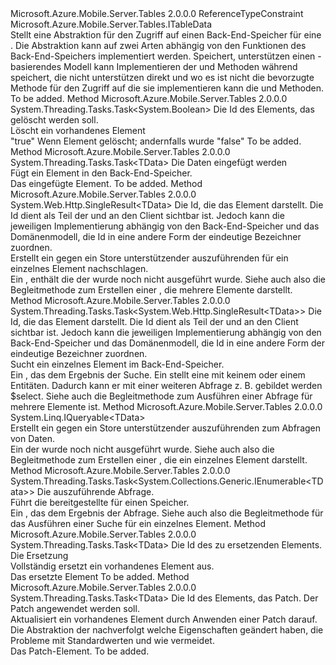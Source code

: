 <Type Name="IDomainManager&lt;TData&gt;" FullName="Microsoft.Azure.Mobile.Server.Tables.IDomainManager&lt;TData&gt;">
  <TypeSignature Language="C#" Value="public interface IDomainManager&lt;TData&gt; where TData : class, ITableData" />
  <TypeSignature Language="ILAsm" Value=".class public interface auto ansi abstract IDomainManager`1&lt;class (class Microsoft.Azure.Mobile.Server.Tables.ITableData) TData&gt;" />
  <TypeSignature Language="DocId" Value="T:Microsoft.Azure.Mobile.Server.Tables.IDomainManager`1" />
  <TypeSignature Language="VB.NET" Value="Public Interface IDomainManager(Of TData)" />
  <TypeSignature Language="F#" Value="type IDomainManager&lt;'Data (requires 'Data : null and 'Data :&gt; ITableData)&gt; = interface" />
  <AssemblyInfo>
    <AssemblyName>Microsoft.Azure.Mobile.Server.Tables</AssemblyName>
    <AssemblyVersion>2.0.0.0</AssemblyVersion>
  </AssemblyInfo>
  <TypeParameters>
    <TypeParameter Name="TData">
      <Constraints>
        <ParameterAttribute>ReferenceTypeConstraint</ParameterAttribute>
        <InterfaceName>Microsoft.Azure.Mobile.Server.Tables.ITableData</InterfaceName>
      </Constraints>
    </TypeParameter>
  </TypeParameters>
  <Interfaces />
  <Docs>
    <typeparam name="TData"></typeparam>
    <summary>
            Stellt eine Abstraktion für den Zugriff auf einen Back-End-Speicher für eine <see cref="T:Microsoft.Azure.Mobile.Server.TableController`1" />.
            Die Abstraktion kann auf zwei Arten abhängig von den Funktionen des Back-End-Speichers implementiert werden. Speichert, unterstützen einen <see cref="T:System.Linq.IQueryable`1" />-basierendes Modell kann Implementieren der <see cref="M:Query" /> und <see cref="M:Lookup" /> Methoden während speichert, die nicht unterstützen <see cref="T:System.Linq.IQueryable" /> direkt und wo es ist nicht die bevorzugte Methode für den Zugriff auf die sie implementieren kann die <see cref="M:QueryAsync" /> und <see cref="M:LookupAsync" /> Methoden.
            </summary>
    <remarks>To be added.</remarks>
  </Docs>
  <Members>
    <Member MemberName="DeleteAsync">
      <MemberSignature Language="C#" Value="public System.Threading.Tasks.Task&lt;bool&gt; DeleteAsync (string id);" />
      <MemberSignature Language="ILAsm" Value=".method public hidebysig newslot virtual instance class System.Threading.Tasks.Task`1&lt;bool&gt; DeleteAsync(string id) cil managed" />
      <MemberSignature Language="DocId" Value="M:Microsoft.Azure.Mobile.Server.Tables.IDomainManager`1.DeleteAsync(System.String)" />
      <MemberSignature Language="VB.NET" Value="Public Function DeleteAsync (id As String) As Task(Of Boolean)" />
      <MemberSignature Language="F#" Value="abstract member DeleteAsync : string -&gt; System.Threading.Tasks.Task&lt;bool&gt;" Usage="iDomainManager.DeleteAsync id" />
      <MemberType>Method</MemberType>
      <AssemblyInfo>
        <AssemblyName>Microsoft.Azure.Mobile.Server.Tables</AssemblyName>
        <AssemblyVersion>2.0.0.0</AssemblyVersion>
      </AssemblyInfo>
      <ReturnValue>
        <ReturnType>System.Threading.Tasks.Task&lt;System.Boolean&gt;</ReturnType>
      </ReturnValue>
      <Parameters>
        <Parameter Name="id" Type="System.String" />
      </Parameters>
      <Docs>
        <param name="id">Die Id des Elements, das gelöscht werden soll.</param>
        <summary>
            Löscht ein vorhandenes Element
            </summary>
        <returns>
          <c>"true"</c> Wenn Element gelöscht; andernfalls wurde <c>"false"</c></returns>
        <remarks>To be added.</remarks>
      </Docs>
    </Member>
    <Member MemberName="InsertAsync">
      <MemberSignature Language="C#" Value="public System.Threading.Tasks.Task&lt;TData&gt; InsertAsync (TData data);" />
      <MemberSignature Language="ILAsm" Value=".method public hidebysig newslot virtual instance class System.Threading.Tasks.Task`1&lt;!TData&gt; InsertAsync(!TData data) cil managed" />
      <MemberSignature Language="DocId" Value="M:Microsoft.Azure.Mobile.Server.Tables.IDomainManager`1.InsertAsync(`0)" />
      <MemberSignature Language="VB.NET" Value="Public Function InsertAsync (data As TData) As Task(Of TData)" />
      <MemberSignature Language="F#" Value="abstract member InsertAsync : 'Data -&gt; System.Threading.Tasks.Task&lt;'Data (requires 'Data : null and 'Data :&gt; Microsoft.Azure.Mobile.Server.Tables.ITableData)&gt;" Usage="iDomainManager.InsertAsync data" />
      <MemberType>Method</MemberType>
      <AssemblyInfo>
        <AssemblyName>Microsoft.Azure.Mobile.Server.Tables</AssemblyName>
        <AssemblyVersion>2.0.0.0</AssemblyVersion>
      </AssemblyInfo>
      <ReturnValue>
        <ReturnType>System.Threading.Tasks.Task&lt;TData&gt;</ReturnType>
      </ReturnValue>
      <Parameters>
        <Parameter Name="data" Type="TData" />
      </Parameters>
      <Docs>
        <param name="data">Die Daten eingefügt werden</param>
        <summary>
            Fügt ein Element in den Back-End-Speicher.
            </summary>
        <returns>Das eingefügte Element.</returns>
        <remarks>To be added.</remarks>
      </Docs>
    </Member>
    <Member MemberName="Lookup">
      <MemberSignature Language="C#" Value="public System.Web.Http.SingleResult&lt;TData&gt; Lookup (string id);" />
      <MemberSignature Language="ILAsm" Value=".method public hidebysig newslot virtual instance class System.Web.Http.SingleResult`1&lt;!TData&gt; Lookup(string id) cil managed" />
      <MemberSignature Language="DocId" Value="M:Microsoft.Azure.Mobile.Server.Tables.IDomainManager`1.Lookup(System.String)" />
      <MemberSignature Language="VB.NET" Value="Public Function Lookup (id As String) As SingleResult(Of TData)" />
      <MemberSignature Language="F#" Value="abstract member Lookup : string -&gt; System.Web.Http.SingleResult&lt;'Data (requires 'Data : null and 'Data :&gt; Microsoft.Azure.Mobile.Server.Tables.ITableData)&gt;" Usage="iDomainManager.Lookup id" />
      <MemberType>Method</MemberType>
      <AssemblyInfo>
        <AssemblyName>Microsoft.Azure.Mobile.Server.Tables</AssemblyName>
        <AssemblyVersion>2.0.0.0</AssemblyVersion>
      </AssemblyInfo>
      <ReturnValue>
        <ReturnType>System.Web.Http.SingleResult&lt;TData&gt;</ReturnType>
      </ReturnValue>
      <Parameters>
        <Parameter Name="id" Type="System.String" />
      </Parameters>
      <Docs>
        <param name="id">Die Id, die das Element darstellt. Die Id dient als Teil der <see cref="T:Microsoft.Azure.Mobile.Server.Tables.ITableData" /> und an den Client sichtbar ist. Jedoch kann die jeweiligen Implementierung abhängig von den Back-End-Speicher und das Domänenmodell, die Id in eine andere Form der eindeutige Bezeichner zuordnen.</param>
        <summary>
            Erstellt ein <see cref="T:System.Linq.IQueryable`1" /> gegen ein Store unterstützender auszuführenden <see cref="T:System.Linq.IQueryable`1" /> für ein einzelnes Element nachschlagen.
            </summary>
        <returns>Ein <see cref="T:System.Web.Http.SingleResult`1" /> , enthält die <see cref="T:System.Linq.IQueryable`1" /> der wurde noch nicht ausgeführt wurde.</returns>
        <remarks>
            Siehe auch <see cref="M:Query" /> also die Begleitmethode zum Erstellen einer <see cref="T:System.Linq.IQueryable`1" /> , die mehrere Elemente darstellt.
            </remarks>
      </Docs>
    </Member>
    <Member MemberName="LookupAsync">
      <MemberSignature Language="C#" Value="public System.Threading.Tasks.Task&lt;System.Web.Http.SingleResult&lt;TData&gt;&gt; LookupAsync (string id);" />
      <MemberSignature Language="ILAsm" Value=".method public hidebysig newslot virtual instance class System.Threading.Tasks.Task`1&lt;class System.Web.Http.SingleResult`1&lt;!TData&gt;&gt; LookupAsync(string id) cil managed" />
      <MemberSignature Language="DocId" Value="M:Microsoft.Azure.Mobile.Server.Tables.IDomainManager`1.LookupAsync(System.String)" />
      <MemberSignature Language="VB.NET" Value="Public Function LookupAsync (id As String) As Task(Of SingleResult(Of TData))" />
      <MemberSignature Language="F#" Value="abstract member LookupAsync : string -&gt; System.Threading.Tasks.Task&lt;System.Web.Http.SingleResult&lt;'Data&gt;&gt;" Usage="iDomainManager.LookupAsync id" />
      <MemberType>Method</MemberType>
      <AssemblyInfo>
        <AssemblyName>Microsoft.Azure.Mobile.Server.Tables</AssemblyName>
        <AssemblyVersion>2.0.0.0</AssemblyVersion>
      </AssemblyInfo>
      <ReturnValue>
        <ReturnType>System.Threading.Tasks.Task&lt;System.Web.Http.SingleResult&lt;TData&gt;&gt;</ReturnType>
      </ReturnValue>
      <Parameters>
        <Parameter Name="id" Type="System.String" />
      </Parameters>
      <Docs>
        <param name="id">Die Id, die das Element darstellt. Die Id dient als Teil der <see cref="T:Microsoft.Azure.Mobile.Server.Tables.ITableData" /> und an den Client sichtbar ist. Jedoch kann die jeweiligen Implementierung abhängig von den Back-End-Speicher und das Domänenmodell, die Id in eine andere Form der eindeutige Bezeichner zuordnen.</param>
        <summary>
            Sucht ein einzelnes Element im Back-End-Speicher. 
            </summary>
        <returns>Ein <see cref="T:System.Web.Http.SingleResult`1" /> , das dem Ergebnis der Suche. Ein <see cref="T:System.Web.Http.SingleResult`1" /> stellt eine <see cref="T:System.Linq.IQueryable" /> mit keinem oder einem Entitäten. Dadurch kann er mit einer weiteren Abfrage z. B. gebildet werden <c>$select</c>.</returns>
        <remarks>
            Siehe auch <see cref="M:QueryAsync" /> die Begleitmethode zum Ausführen einer Abfrage für mehrere Elemente ist.
            </remarks>
      </Docs>
    </Member>
    <Member MemberName="Query">
      <MemberSignature Language="C#" Value="public System.Linq.IQueryable&lt;TData&gt; Query ();" />
      <MemberSignature Language="ILAsm" Value=".method public hidebysig newslot virtual instance class System.Linq.IQueryable`1&lt;!TData&gt; Query() cil managed" />
      <MemberSignature Language="DocId" Value="M:Microsoft.Azure.Mobile.Server.Tables.IDomainManager`1.Query" />
      <MemberSignature Language="VB.NET" Value="Public Function Query () As IQueryable(Of TData)" />
      <MemberSignature Language="F#" Value="abstract member Query : unit -&gt; System.Linq.IQueryable&lt;'Data (requires 'Data : null and 'Data :&gt; Microsoft.Azure.Mobile.Server.Tables.ITableData)&gt;" Usage="iDomainManager.Query " />
      <MemberType>Method</MemberType>
      <AssemblyInfo>
        <AssemblyName>Microsoft.Azure.Mobile.Server.Tables</AssemblyName>
        <AssemblyVersion>2.0.0.0</AssemblyVersion>
      </AssemblyInfo>
      <ReturnValue>
        <ReturnType>System.Linq.IQueryable&lt;TData&gt;</ReturnType>
      </ReturnValue>
      <Parameters />
      <Docs>
        <summary>
            Erstellt ein <see cref="T:System.Linq.IQueryable`1" /> gegen ein Store unterstützender auszuführenden <see cref="T:System.Linq.IQueryable`1" /> zum Abfragen von Daten. 
            </summary>
        <returns>Ein <see cref="T:System.Linq.IQueryable`1" /> der wurde noch nicht ausgeführt wurde.</returns>
        <remarks>
            Siehe auch <see cref="M:Lookup" /> also die Begleitmethode zum Erstellen einer <see cref="T:System.Linq.IQueryable`1" /> , die ein einzelnes Element darstellt.
            </remarks>
      </Docs>
    </Member>
    <Member MemberName="QueryAsync">
      <MemberSignature Language="C#" Value="public System.Threading.Tasks.Task&lt;System.Collections.Generic.IEnumerable&lt;TData&gt;&gt; QueryAsync (System.Web.Http.OData.Query.ODataQueryOptions query);" />
      <MemberSignature Language="ILAsm" Value=".method public hidebysig newslot virtual instance class System.Threading.Tasks.Task`1&lt;class System.Collections.Generic.IEnumerable`1&lt;!TData&gt;&gt; QueryAsync(class System.Web.Http.OData.Query.ODataQueryOptions query) cil managed" />
      <MemberSignature Language="DocId" Value="M:Microsoft.Azure.Mobile.Server.Tables.IDomainManager`1.QueryAsync(System.Web.Http.OData.Query.ODataQueryOptions)" />
      <MemberSignature Language="VB.NET" Value="Public Function QueryAsync (query As ODataQueryOptions) As Task(Of IEnumerable(Of TData))" />
      <MemberSignature Language="F#" Value="abstract member QueryAsync : System.Web.Http.OData.Query.ODataQueryOptions -&gt; System.Threading.Tasks.Task&lt;seq&lt;'Data&gt;&gt;" Usage="iDomainManager.QueryAsync query" />
      <MemberType>Method</MemberType>
      <AssemblyInfo>
        <AssemblyName>Microsoft.Azure.Mobile.Server.Tables</AssemblyName>
        <AssemblyVersion>2.0.0.0</AssemblyVersion>
      </AssemblyInfo>
      <ReturnValue>
        <ReturnType>System.Threading.Tasks.Task&lt;System.Collections.Generic.IEnumerable&lt;TData&gt;&gt;</ReturnType>
      </ReturnValue>
      <Parameters>
        <Parameter Name="query" Type="System.Web.Http.OData.Query.ODataQueryOptions" />
      </Parameters>
      <Docs>
        <param name="query">Die <see cref="T:System.Web.Http.OData.Query.ODataQueryOptions" /> auszuführende Abfrage.</param>
        <summary>
            Führt die bereitgestellte <paramref name="query" /> für einen Speicher.
            </summary>
        <returns>Ein <see cref="T:System.Collections.Generic.IEnumerable`1" /> , das dem Ergebnis der Abfrage.</returns>
        <remarks>
            Siehe auch <see cref="M:LookupAsync" /> also die Begleitmethode für das Ausführen einer Suche für ein einzelnes Element.
            </remarks>
      </Docs>
    </Member>
    <Member MemberName="ReplaceAsync">
      <MemberSignature Language="C#" Value="public System.Threading.Tasks.Task&lt;TData&gt; ReplaceAsync (string id, TData data);" />
      <MemberSignature Language="ILAsm" Value=".method public hidebysig newslot virtual instance class System.Threading.Tasks.Task`1&lt;!TData&gt; ReplaceAsync(string id, !TData data) cil managed" />
      <MemberSignature Language="DocId" Value="M:Microsoft.Azure.Mobile.Server.Tables.IDomainManager`1.ReplaceAsync(System.String,`0)" />
      <MemberSignature Language="VB.NET" Value="Public Function ReplaceAsync (id As String, data As TData) As Task(Of TData)" />
      <MemberSignature Language="F#" Value="abstract member ReplaceAsync : string * 'Data -&gt; System.Threading.Tasks.Task&lt;'Data (requires 'Data : null and 'Data :&gt; Microsoft.Azure.Mobile.Server.Tables.ITableData)&gt;" Usage="iDomainManager.ReplaceAsync (id, data)" />
      <MemberType>Method</MemberType>
      <AssemblyInfo>
        <AssemblyName>Microsoft.Azure.Mobile.Server.Tables</AssemblyName>
        <AssemblyVersion>2.0.0.0</AssemblyVersion>
      </AssemblyInfo>
      <ReturnValue>
        <ReturnType>System.Threading.Tasks.Task&lt;TData&gt;</ReturnType>
      </ReturnValue>
      <Parameters>
        <Parameter Name="id" Type="System.String" />
        <Parameter Name="data" Type="TData" />
      </Parameters>
      <Docs>
        <param name="id">Die Id des zu ersetzenden Elements.</param>
        <param name="data">Die Ersetzung</param>
        <summary>
            Vollständig ersetzt ein vorhandenes Element aus.
            </summary>
        <returns>Das ersetzte Element</returns>
        <remarks>To be added.</remarks>
      </Docs>
    </Member>
    <Member MemberName="UpdateAsync">
      <MemberSignature Language="C#" Value="public System.Threading.Tasks.Task&lt;TData&gt; UpdateAsync (string id, System.Web.Http.OData.Delta&lt;TData&gt; patch);" />
      <MemberSignature Language="ILAsm" Value=".method public hidebysig newslot virtual instance class System.Threading.Tasks.Task`1&lt;!TData&gt; UpdateAsync(string id, class System.Web.Http.OData.Delta`1&lt;!TData&gt; patch) cil managed" />
      <MemberSignature Language="DocId" Value="M:Microsoft.Azure.Mobile.Server.Tables.IDomainManager`1.UpdateAsync(System.String,System.Web.Http.OData.Delta{`0})" />
      <MemberSignature Language="VB.NET" Value="Public Function UpdateAsync (id As String, patch As Delta(Of TData)) As Task(Of TData)" />
      <MemberSignature Language="F#" Value="abstract member UpdateAsync : string * System.Web.Http.OData.Delta&lt;'Data (requires 'Data : null and 'Data :&gt; Microsoft.Azure.Mobile.Server.Tables.ITableData)&gt; -&gt; System.Threading.Tasks.Task&lt;'Data (requires 'Data : null and 'Data :&gt; Microsoft.Azure.Mobile.Server.Tables.ITableData)&gt;" Usage="iDomainManager.UpdateAsync (id, patch)" />
      <MemberType>Method</MemberType>
      <AssemblyInfo>
        <AssemblyName>Microsoft.Azure.Mobile.Server.Tables</AssemblyName>
        <AssemblyVersion>2.0.0.0</AssemblyVersion>
      </AssemblyInfo>
      <ReturnValue>
        <ReturnType>System.Threading.Tasks.Task&lt;TData&gt;</ReturnType>
      </ReturnValue>
      <Parameters>
        <Parameter Name="id" Type="System.String" />
        <Parameter Name="patch" Type="System.Web.Http.OData.Delta&lt;TData&gt;" />
      </Parameters>
      <Docs>
        <param name="id">Die Id des Elements, das Patch.</param>
        <param name="patch">Der Patch angewendet werden soll.</param>
        <summary>
            Aktualisiert ein vorhandenes Element durch Anwenden einer <see cref="T:System.Web.Http.OData.Delta`1" /> Patch darauf. Die <see cref="T:System.Web.Http.OData.Delta`1" /> Abstraktion der nachverfolgt welche Eigenschaften geändert haben, die Probleme mit Standardwerten und wie vermeidet.
            </summary>
        <returns>Das Patch-Element.</returns>
        <remarks>To be added.</remarks>
      </Docs>
    </Member>
  </Members>
</Type>